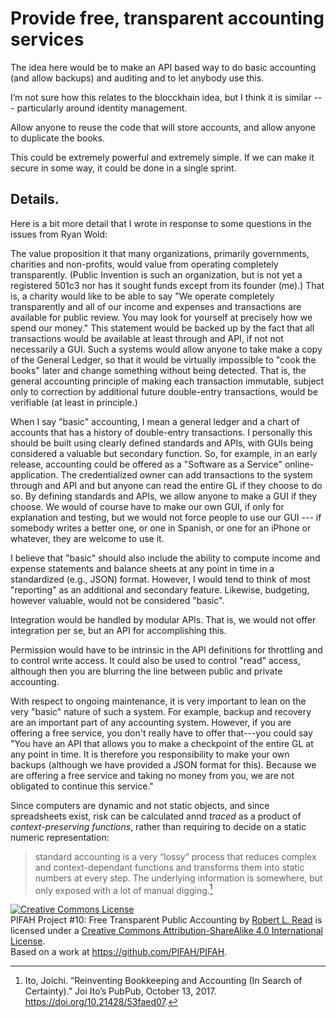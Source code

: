 # Provide free, transparent accounting services

The idea here would be to make an API based way to do basic accounting (and allow backups) and auditing and to let anybody use this.

I’m not sure how this relates to the blocckhain idea, but I think it is similar --- particularly around identity management.

Allow anyone to reuse the code that will store accounts, and allow anyone to duplicate the books.

This could be extremely powerful and extremely simple.  If we can make it secure in some way, it could be done in a single sprint.

## Details.

Here is a bit more detail that I wrote in response to some questions in the issues from Ryan Wold:

The value proposition it that many organizations, primarily governments, charities and non-profits, would value from operating completely transparently. (Public Invention is such an organization, but is not yet a registered 501c3 nor has it sought funds except from its founder (me).) That is, a charity would like to be able to say "We operate completely transparently and all of our income and expenses and transactions are available for public review. You may look for yourself at precisely how we spend our money." This statement would be backed up by the fact that all transactions would be available at least through and API, if not not necessarily a GUI. Such a systems would allow anyone to take make a copy of the General Ledger, so that it would be virtually impossible to "cook the books" later and change something without being detected. That is, the general accounting principle of making each transaction immutable, subject only to correction by additional future double-entry transactions, would be verifiable (at least in principle.)

When I say "basic" accounting, I mean a general ledger and a chart of accounts that has a history of double-entry transactions. I personally this should be built using clearly defined standards and APIs, with GUIs being considered a valuable but secondary function. So, for example, in an early release, accounting could be offered as a "Software as a Service" online-application. The credentialized owner can add transactions to the system through and API and but anyone can read the entire GL if they choose to do so. By defining standards and APIs, we allow anyone to make a GUI if they choose. We would of course have to make our own GUI, if only for explanation and testing, but we would not force people to use our GUI --- if somebody writes a better one, or one in Spanish, or one for an iPhone or whatever, they are welcome to use it.

I believe that "basic" should also include the ability to compute income and expense statements and balance sheets at any point in time in a standardized (e.g., JSON) format. However, I would tend to think of most "reporting" as an additional and secondary feature. Likewise, budgeting, however valuable, would not be considered "basic".

Integration would be handled by modular APIs. That is, we would not offer integration per se, but an API for accomplishing this.

Permission would have to be intrinsic in the API definitions for throttling and to control write access. It could also be used to control "read" access, although then you are blurring the line between public and private accounting.

With respect to ongoing maintenance, it is very important to lean on the very "basic" nature of such a system. For example, backup and recovery are an important part of any accounting system. However, if you are offering a free service, you don't really have to offer that---you could say "You have an API that allows you to make a checkpoint of the entire GL at any point in time. It is therefore you responsibility to make your own backups (although we have provided a JSON format for this). Because we are offering a free service and taking no money from you, we are not obligated to continue this service."

Since computers are dynamic and not static objects, and since spreadsheets exist, risk can be calculated annd *traced* as a product of *context-preserving functions*, rather than requiring to decide on a static numeric representation:
> standard accounting is a very “lossy” process that reduces complex and context-dependant functions and transforms them into static numbers at every step. The underlying information is somewhere, but only exposed with a lot of manual digging.[^1]
> 

[^1]: Ito, Joichi. “Reinventing Bookkeeping and Accounting (In Search of Certainty).” Joi Ito’s PubPub, October 13, 2017. https://doi.org/10.21428/53faed07.

<a rel="license" href="http://creativecommons.org/licenses/by-sa/4.0/"><img alt="Creative Commons License" style="border-width:0" src="https://i.creativecommons.org/l/by-sa/4.0/88x31.png" /></a><br /><span xmlns:dct="http://purl.org/dc/terms/" href="http://purl.org/dc/dcmitype/Text" property="dct:title" rel="dct:type">PIFAH Project #10: Free Transparent Public Accounting</span> by <a xmlns:cc="http://creativecommons.org/ns#" href="https://github.com/PIFAH/PIFAH" property="cc:attributionName" rel="cc:attributionURL">Robert L. Read</a> is licensed under a <a rel="license" href="http://creativecommons.org/licenses/by-sa/4.0/">Creative Commons Attribution-ShareAlike 4.0 International License</a>.<br />Based on a work at <a xmlns:dct="http://purl.org/dc/terms/" href="https://github.com/PIFAH/PIFAH" rel="dct:source">https://github.com/PIFAH/PIFAH</a>.
